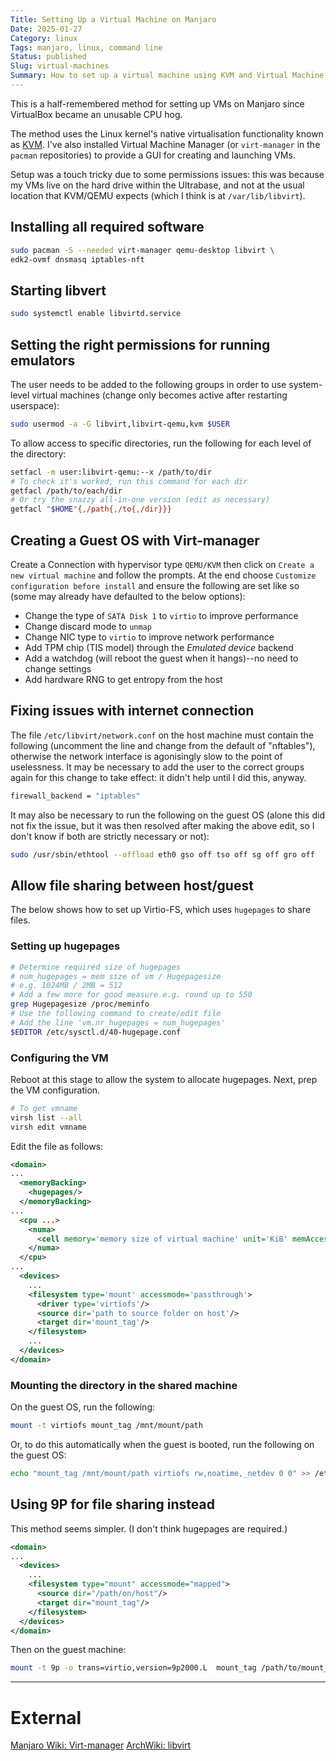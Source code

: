 ```yaml
---
Title: Setting Up a Virtual Machine on Manjaro
Date: 2025-01-27
Category: linux
Tags: manjaro, linux, command line
Status: published
Slug: virtual-machines
Summary: How to set up a virtual machine using KVM and Virtual Machine Manager.
---
```


This is a half-remembered method for setting up VMs on Manjaro since VirtualBox became an unusable CPU hog.

The method uses the Linux kernel's native virtualisation functionality known as [KVM](https://www.redhat.com/en/topics/virtualization/what-is-KVM).  I've also installed Virtual Machine Manager (or `virt-manager` in the `pacman` repositories) to provide a GUI for creating and launching VMs.

Setup was a touch tricky due to some permissions issues: this was because my VMs live on the hard drive within the Ultrabase, and not at the usual location that KVM/QEMU expects (which I think is at `/var/lib/libvirt`).

## Installing all required software

```bash
sudo pacman -S --needed virt-manager qemu-desktop libvirt \
edk2-ovmf dnsmasq iptables-nft
```

## Starting libvert

```bash
sudo systemctl enable libvirtd.service
```

## Setting the right permissions for running emulators

The user needs to be added to the following groups in order to use system-level virtual machines (change only becomes active after restarting userspace):

```bash
sudo usermod -a -G libvirt,libvirt-qemu,kvm $USER
```

To allow access to specific directories, run the following for each level of the directory:

```bash
setfacl -m user:libvirt-qemu:--x /path/to/dir
# To check it's worked, run this command for each dir
getfacl /path/to/each/dir
# Or try the snazzy all-in-one version (edit as necessary)
getfacl "$HOME"{,/path{,/to{,/dir}}}
```

## Creating a Guest OS with Virt-manager

Create a Connection with hypervisor type `QEMU/KVM` then click on `Create a new virtual machine` and follow the prompts.  At the end choose `Customize configuration before install` and ensure the following are set like so (some may already have defaulted to the below options):

* Change the type of `SATA Disk 1` to `virtio` to improve performance
* Change discard mode to `unmap`
* Change NIC type to `virtio` to improve network performance
* Add TPM chip (TIS model) through the *Emulated device* backend
* Add a watchdog (will reboot the guest when it hangs)--no need to change settings
* Add hardware RNG to get entropy from the host

## Fixing issues with internet connection

The file `/etc/libvirt/network.conf` on the host machine must contain the following (uncomment the line and change from the default of "nftables"), otherwise the network interface is agonisingly slow to the point of uselessness.  It may be necessary to add the user to the correct groups again for this change to take effect: it didn't help until I did this, anyway.

```bash
firewall_backend = "iptables"
```

It may also be necessary to run the following on the guest OS (alone this did not fix the issue, but it was then resolved after making the above edit, so I don't know if both are strictly necessary or not):

```bash
sudo /usr/sbin/ethtool --offload eth0 gso off tso off sg off gro off
```

## Allow file sharing between host/guest

The below shows how to set up Virtio-FS, which uses `hugepages` to share files.

### Setting up hugepages

```bash
# Determine required size of hugepages
# num_hugepages = mem size of vm / Hugepagesize
# e.g. 1024MB / 2MB = 512
# Add a few more for good measure e.g. round up to 550
grep Hugepagesize /proc/meminfo
# Use the following command to create/edit file
# Add the line 'vm.nr_hugepages = num_hugepages'
$EDITOR /etc/sysctl.d/40-hugepage.conf
```

### Configuring the VM

Reboot at this stage to allow the system to allocate hugepages.  Next, prep the VM configuration.

```bash
# To get vmname
virsh list --all
virsh edit vmname
```

Edit the file as follows:

```xml
<domain>
...
  <memoryBacking>
    <hugepages/>
  </memoryBacking>
...
  <cpu ...>
    <numa>
      <cell memory='memory size of virtual machine' unit='KiB' memAccess='shared'/>
    </numa>
  </cpu>
...
  <devices>
    ...
    <filesystem type='mount' accessmode='passthrough'>
      <driver type='virtiofs'/>
      <source dir='path to source folder on host'/>
      <target dir='mount_tag'/>
    </filesystem>
    ...
  </devices>
</domain>
```

### Mounting the directory in the shared machine

On the guest OS, run the following:

```bash
mount -t virtiofs mount_tag /mnt/mount/path
```

Or, to do this automatically when the guest is booted, run the following on the guest OS:

```bash
echo "mount_tag /mnt/mount/path virtiofs rw,noatime,_netdev 0 0" >> /etc/fstab
```

## Using 9P for file sharing instead

This method seems simpler.  (I don't think hugepages are required.)

```xml
<domain>
...
  <devices>
    ...
    <filesystem type="mount" accessmode="mapped">
      <source dir="/path/on/host"/>
      <target dir="mount_tag"/>
    </filesystem>
  </devices>
</domain>
```

Then on the guest machine:

```bash
mount -t 9p -o trans=virtio,version=9p2000.L  mount_tag /path/to/mount_point/on/guest
```

---

# External
[Manjaro Wiki: Virt-manager](https://wiki.manjaro.org/index.php?title=Virt-manager)
[ArchWiki: libvirt](https://wiki.archlinux.org/title/Libvirt)
